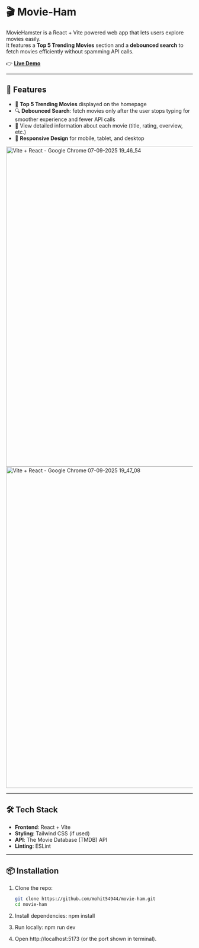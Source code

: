 # 🎬 Movie-Ham

MovieHamster is a React + Vite powered web app that lets users explore movies easily.  
It features a **Top 5 Trending Movies** section and a **debounced search** to fetch movies efficiently without spamming API calls.

👉 **[Live Demo](https://moviehamster.netlify.app/)**

---

## 🚀 Features
- 📌 **Top 5 Trending Movies** displayed on the homepage  
- 🔍 **Debounced Search**: fetch movies only after the user stops typing for smoother experience and fewer API calls  
- 📖 View detailed information about each movie (title, rating, overview, etc.)  
- 📱 **Responsive Design** for mobile, tablet, and desktop

<img width="1920" height="863" alt="Vite + React - Google Chrome 07-09-2025 19_46_54" src="https://github.com/user-attachments/assets/0b8b9bd7-974f-4ce2-b677-56400d8b019e" />
<img width="1920" height="867" alt="Vite + React - Google Chrome 07-09-2025 19_47_08" src="https://github.com/user-attachments/assets/53540523-37b4-43ab-ac68-de63da318a73" />

---

## 🛠️ Tech Stack
- **Frontend**: React + Vite  
- **Styling**: Tailwind CSS (if used)  
- **API**: The Movie Database (TMDB) API  
- **Linting**: ESLint  

---

## 📦 Installation

1. Clone the repo:
   ```bash
   git clone https://github.com/mohit54944/movie-ham.git
   cd movie-ham

2. Install dependencies:
   npm install

3. Run locally:
   npm run dev

4. Open http://localhost:5173
   (or the port shown in terminal).



   
